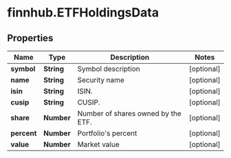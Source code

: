 # finnhub.ETFHoldingsData

## Properties

Name | Type | Description | Notes
------------ | ------------- | ------------- | -------------
**symbol** | **String** | Symbol description | [optional] 
**name** | **String** | Security name | [optional] 
**isin** | **String** | ISIN. | [optional] 
**cusip** | **String** | CUSIP. | [optional] 
**share** | **Number** | Number of shares owned by the ETF. | [optional] 
**percent** | **Number** | Portfolio&#39;s percent | [optional] 
**value** | **Number** | Market value | [optional] 


